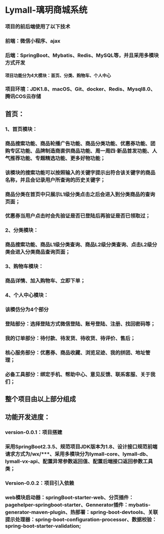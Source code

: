 # Lymall-璃玥商城系统

### **项目的前后端使用了以下技术**

### **前端：微信小程序、ajax**

### **后端：SpringBoot、Mybatis、Redis、MySQL等，并且采用多模块方式开发**

#### **项目功能分为4大模块：首页、分类、购物车、个人中心**

### **项目环境：JDK1.8、macOS、Git、docker、Redis、Mysql8.0、腾讯COS云存储**

## **首页**：

### 1、首页模块： 

### 商品搜索功能、商品轮播广告功能、商品分类功能、优惠券功能、团购专区功能、品牌制造商直供商品功能、周一周四·新品首发功能、人气推荐功能、专题精选功能、更多好物功能；

### 该模块的搜索功能可以按照输入的关键字提示出符合该关键字的商品名称，并且会记录用户所查询的历史关键字；

### 商品分类在首页中只展示L1级分类点击之后会进入到分类商品的查询页面；

### 优惠券当用户点击时会先验证是否已登陆后再验证是否已领取过；

### 2、分类模块：

### **商品搜索功能、商品L1级分类查询、商品L2级分类查询、点击L2级分类会进入分类商品查询页面；**

### 3、购物车模块：

### **商品详情、加入购物车、立即下单；**

### 4、个人中心模块：

### **该模仿分为4个部分**

### **登陆部分：选择登陆方式微信登陆、账号登陆、注册、找回密码等；**

### **我的订单部分：待付款、待发货、待收货、待评价、售后；**

### **核心服务部分：优惠券、商品收藏、浏览足迹、我的拼团、地址管理；**

### **必备工具部分：绑定手机、帮助中心、意见反馈、联系客服、关于我们；**

## **整个项目由以上部分组成**





## 功能开发进度：

### version-0.0.1：项目搭建

### 采用SpringBoot2.3.5、规范项目JDK版本为1.8、设计接口规范前端请求方式为/wx/***、采用多模块分为lymall-core、lymall-db、lymall-vx-api、配置异常参数返回值、配置后端接口返回参数工具类；

### Version-0.0.2：项目引入依赖

### web模块启动器：springBoot-starter-web、分页插件：pagehelper-springboot-starter、Gennerator插件：mybatis-generator-maven-plugin、热部署：spring-boot-devtools、关联提示处理器：spring-boot-configuration-processor、数据校验：spring-boot-starter-validation;

